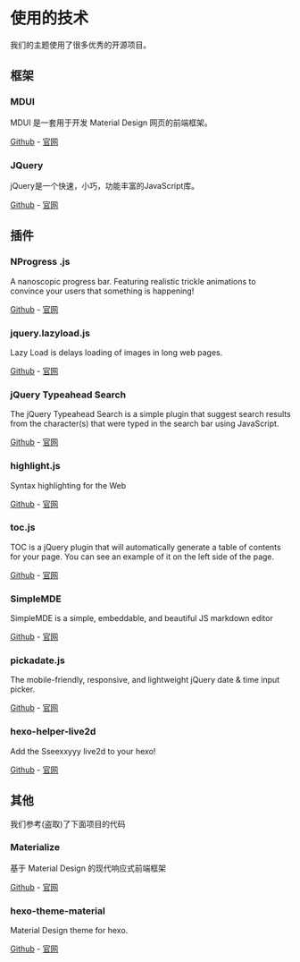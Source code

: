 # 使用的技术

我们的主题使用了很多优秀的开源项目。

## 框架

### MDUI

MDUI 是一套用于开发 Material Design 网页的前端框架。

[Github](https://github.com/zdhxiong/mdui) - [官网](https://www.mdui.org/)

### JQuery

jQuery是一个快速，小巧，功能丰富的JavaScript库。

[Github](https://github.com/jquery) - [官网](https://jquery.com/)

## 插件

### NProgress .js

A nanoscopic progress bar. Featuring realistic trickle animations to convince your users that something is happening!

[Github](https://github.com/rstacruz/nprogress/) - [官网](http://ricostacruz.com/nprogress/)

### jquery.lazyload.js

Lazy Load is delays loading of images in long web pages.

[Github](https://github.com/tuupola/jquery_lazyload) - [官网](https://appelsiini.net/projects/lazyload/)

### jQuery Typeahead Search

The jQuery Typeahead Search is a simple plugin that suggest search results from the character(s) that were typed in the search bar using JavaScript.

[Github](https://github.com/running-coder/jquery-typeahead/) - [官网](http://www.runningcoder.org/jquerytypeahead/overview/)

### highlight.js

Syntax highlighting for the Web

[Github](https://github.com/isagalaev/highlight.js) - [官网](https://highlightjs.org/)

### toc.js

TOC is a jQuery plugin that will automatically generate a table of contents for your page. You can see an example of it on the left side of the page.

[Github](https://github.com/jgallen23/toc) - [官网](http://projects.jga.me/toc/)

### SimpleMDE 

SimpleMDE is a simple, embeddable, and beautiful JS markdown editor

[Github](https://github.com/sparksuite/simplemde-markdown-editor) - [官网](https://simplemde.com/)

### pickadate.js

The mobile-friendly, responsive, and lightweight
jQuery date & time input picker.

[Github](https://github.com/amsul/pickadate.js/) - [官网](http://amsul.ca/pickadate.js/)

### hexo-helper-live2d

Add the Sseexxyyy live2d to your hexo!

[Github](https://github.com/EYHN/hexo-helper-live2d) - [官网](https://huaji8.top/post/live2d-plugin-2.0/)

## 其他

我们参考(盗取)了下面项目的代码

### Materialize

基于 Material Design 的现代响应式前端框架

[Github](https://github.com/Dogfalo/materialize) - [官网](http://materializecss.com/)

### hexo-theme-material

Material Design theme for hexo.

[Github](https://github.com/viosey/hexo-theme-material) - [官网](https://material.viosey.com/)